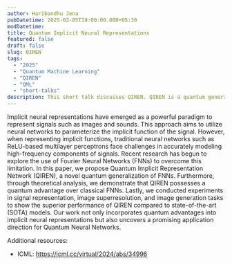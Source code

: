 ```yaml
---
author: Haribandhu Jena
pubDatetime: 2025-02-05T19:00:00.000+05:30
modDatetime:
title: Quantum Implicit Neural Representations
featured: false
draft: false
slug: QIREN
tags:
  - "2025"
  - "Quantum Machine Learning"
  - "QIREN"
  - "QML"
  - "short-talks"
description: This short talk discusses QIREN. QIREN is a quantum generalization of Fourier Neural Networks (FNNs) for implicit neural representations, offering a quantum advantage in modeling high-frequency signal components. It outperforms SoTA models in signal representation, image superresolution, and image generation.
---
```


Implicit neural representations have emerged as a powerful paradigm to represent signals such as images and sounds. This approach aims to utilize neural networks to parameterize the implicit function of the signal. However, when representing implicit functions, traditional neural networks such as ReLU-based multilayer perceptrons face challenges in accurately modeling high-frequency components of signals. Recent research has begun to explore the use of Fourier Neural Networks (FNNs) to overcome this limitation. In this paper, we propose Quantum Implicit Representation Network (QIREN), a novel quantum generalization of FNNs. Furthermore, through theoretical analysis, we demonstrate that QIREN possesses a quantum advantage over classical FNNs. Lastly, we conducted experiments in signal representation, image superresolution, and image generation tasks to show the superior performance of QIREN compared to state-of-the-art (SOTA) models. Our work not only incorporates quantum advantages into implicit neural representations but also uncovers a promising application direction for Quantum Neural Networks.

Additional resources:

- ICML: https://icml.cc/virtual/2024/abs/34996

